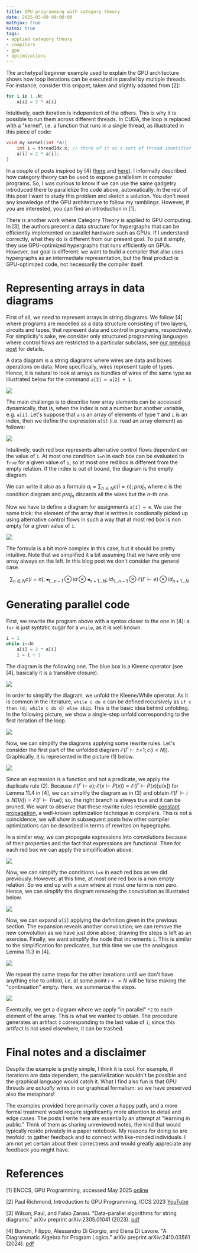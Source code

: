 ```yaml
---
title: GPU programming with category theory
date: 2025-05-09 09:00:00
mathjax: true
katex: true
tags:
- applied category theory
- compilers
- gpu
- optimizations
---
```


The archetypal beginner example used to explain the GPU architecture shows how loop iterations can be executed in parallel by multiple threads. For instance, consider this snippet, taken and slightly adapted from [2]:

```python
for i in 1..N:
    a[i] = 2 * a[i]
```

Intuitively, each iteration is independent of the others. This is why it is possible to run them across different threads. In CUDA, the loop is replaced with a "kernel", i.e. a function that runs in a single thread, as illustrated in this piece of code:

```c
void my_kernel(int *a){
    int i = threadIdx.x; // think of it as a sort of thread identifier
    a[i] = 2 * a[i];
}
```

In a couple of posts inspired by [4] ([here](/2025/04/26/surfacing-parallelism/) and [here](/2025/05/05/hypergraphs-as-ir/)), I informally described how category theory can be used to expose parallelism in computer programs. So, I was curious to know if we can use the same gadgetry introduced there to parallelize the code above, automatically. In the rest of this post I want to study this problem and sketch a solution. You don't need any knowledge of the GPU architecture to follow my ramblings. However, if you are interested, you can find an introduction in [1].

There is another work where Category Theory is applied to GPU computing. In [3], the authors present a data structure for hypergraphs that can be efficiently implemented on parallel hardware such as GPUs. If I understand correctly, what they do is different from our present goal. To put it simply, they use GPU-optimized hypergraphs that runs efficiently on GPUs. However, our goal is different: we want to build a compiler that also uses hypergraphs as an intermediate representation, but the final product is GPU-optimized code, not necessarily the compiler itself.

# Representing arrays in data diagrams

First of all, we need to represent arrays in string diagrams. We follow [4] where programs are modelled as a data structure consisting of two layers, circuits and tapes, that represent data and control in programs, respectively. For simplicity's sake, we consider only structured programming languages where control flows are restricted to a particular subclass, see [our previous post](/2025/05/05/hypergraphs-as-ir/) for details.

A data diagram is a string diagrams where wires are data and boxes operations on data. More specifically, wires represent tuple of types. Hence, it is natural to look at arrays as bundles of wires of the same type as illustrated below for the command `a[2] = a[2] + 1`.

![](/images/category-theory-gpu/arrays.png)

The main challenge is to describe how array elements can be accessed dynamically, that is, when the index is not a number but another variable, e.g. `a[i]`. Let's suppose that `a` is an array of elements of type `T` and `i` is an index, then we define the expression `a[i]` (i.e. read an array element) as follows:

![](/images/category-theory-gpu/read.png)

Intuitively, each red box represents alternative control flows dependent on the value of `i`. At most one condition `i=n` in each box can be evaluated to `True` for a given value of `i`; so at most one red box is different from the empty relation. If the index is out of bound, the diagram is the empty diagram.

We can write it also as a formula $a_i = \sum_{n \in N} c(i=n); \mathit{proj}_n$ where $c$ is the condition diagram and $\mathit{proj}_n$ discards all the wires but the $n$-th one.

Now we have to define a diagram for assignments `a[i] = e`. We use the same trick: the element of the array that is written is condionally picked up using alternative control flows in such a way that at most red box is non empty for a given value of `i`.

![](/images/category-theory-gpu/write.png)

The formula is a bit more complex in this case, but it should be pretty intuitive. Note that we simplified it a bit assuming that we have only one array always on the left. In this blog post we don't consider the general case.

$$
\sum_{n \in N} c(i=n); \blacktriangleleft_{1 \ldots n-1} \otimes \mathit{id}
 \otimes \blacktriangleleft_{n+1 \ldots N};id_{1 \ldots n-1} \otimes \mathcal{E}(\Gamma \vdash e) \otimes  \mathit{id}_{n+1 \ldots N}
$$

# Generating parallel code

First, we rewrite the program above with a syntax closer to the one in [4]: a `for` is just syntatic sugar for a `while`, as it is well known.

```python
i = 1
while i<=N:
    a[i] = 2 * a[i]
    i = i + 1
```

The diagram is the following one. The blue box is a Kleene operator (see [4], basically it is a transitive closure).

![](/images/category-theory-gpu/code.png)

In order to simplify the diagram, we unfold the Kleene/While operator. As it is common in the literature, `while c do d` can be defined recursively as `if c then (d; while c do d) else skip`. This is the basic idea behind unfolding. In the following picture, we show a single-step unfold corresponding to the first iteration of the loop. 

![](/images/category-theory-gpu/unfold.png)

Now, we can simplify the diagrams applying some rewrite rules. Let's consider the first part of the unfolded diagram $\mathcal{E}(\Gamma \vdash i\mathit{:=}1;c(i<N))$. Graphically, it is represented in the picture (1) below.

![](/images/category-theory-gpu/simplify.png)

Since an expression is a function and not a predicate, we apply the duplicate rule (2). Because $\mathcal{E}(\Gamma \vdash e);\mathcal{E}(x \vdash P(x)) = \mathcal{E}(\Gamma \vdash P(x)[e/x])$ for Lemma 11.4 in [4], we can simplify the diagram as in (3) and obtain $\mathcal{E}(\Gamma \vdash i\leq N[1/i]) = \mathcal{E}(\Gamma \vdash \mathit{True})$; so, the right branch is always true and it can be pruned. We want to observe that these rewrite rules resemble [constant propagation](https://en.wikipedia.org/wiki/Constant_folding), a well-known optimization technique in compilers. This is not a coincidence, we will show in subsequent posts how other compiler optimizations can be described in terms of rewrites on hypegraphs.

In a similar way, we can propagate expressions into convolutions because of their properties and the fact that expressions are functional. Then for each red box we can apply the simplification above.

![](/images/category-theory-gpu/conv-simplify.png)

Now, we can simplify the conditions `i=n` in each red box as we did previously. However, at this time, at most one red box is a non empty relation. So we end up with a sum where at most one term is non zero. Hence, we can simplify the diagram removing the convolution as illustrated below.

![](/images/category-theory-gpu/tape-simplify.png)

Now, we can expand `a[i]` applying the definition given in the previous section. The expansion reveals another convolution; we can remove the new convolution as we have just done above; drawing the steps is left as an exercise. Finally, we want simplify the node that increments `i`. This is similar to the simplification for predicates, but this time we use the analogous Lemma 11.3 in [4].

![](/images/category-theory-gpu/increment-simplify.png)

We repeat the same steps for the other iterations until we don't have anything else to unfold, i.e. at some point $i<=N$ will be false making the "continuation" empty. Here, we summarize the steps.

![](/images/category-theory-gpu/derivation.png)

Eventually, we get a diagram where we apply "in parallel" `*2` to each element of the array. This is what we wanted to obtain. The procedure generates an artifact `3` corresponding to the last value of `i`; since this artifact is not used elsewhere, it can be trashed.

# Final notes and a disclaimer

Despite the example is pretty simple, I think it is cool. For example, if iterations are data dependent, the parallelization wouldn't be possible and the graphical language would catch it. What I find also fun is that GPU threads are _actually_ wires in our graphical formalism: so we have preserved also the metaphors!

The examples provided here primarily cover a happy path, and a more formal treatment would require significantly more attention to detail and edge cases. The posts I write here are essentially an attempt at "learning in public." Think of them as sharing unreviewed notes, the kind that would typically reside privately in a paper notebook. My reasons for doing so are twofold: to gather feedback and to connect with like-minded individuals. I am not yet certain about their correctness and would greatly appreciate any feedback you might have.

# References

[1] ENCCS, GPU Programming, accessed May 2025 [online](https://enccs.github.io/gpu-programming/)

[2] Paul Richmond, Introduction to GPU Programming, ICCS 2023 [YouTube](https://youtu.be/OWP_0l5DehU?t=3276)

[3] Wilson, Paul, and Fabio Zanasi. "Data-parallel algorithms for string diagrams." arXiv preprint arXiv:2305.01041 (2023). [pdf](https://arxiv.org/pdf/2305.01041)

[4] Bonchi, Filippo, Alessandro Di Giorgio, and Elena Di Lavore. "A Diagrammatic Algebra for Program Logics." arXiv preprint arXiv:2410.03561 (2024). [pdf](https://arxiv.org/pdf/2410.03561)